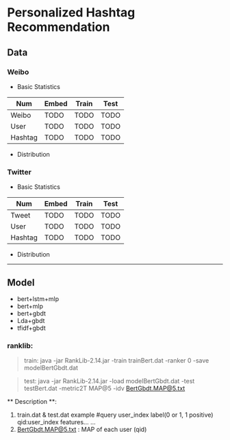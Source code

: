 # Personalized Hashtag Recommendation
## Data
### Weibo

- Basic Statistics

| Num | Embed | Train | Test |
| --- | --- | --- | --- |
| Weibo | TODO | TODO | TODO |
| User | TODO | TODO | TODO |
| Hashtag | TODO | TODO | TODO |

- Distribution

### Twitter

- Basic Statistics

| Num | Embed | Train | Test |
| --- | --- | --- | --- |
| Tweet | TODO | TODO | TODO |
| User | TODO | TODO | TODO |
| Hashtag | TODO | TODO | TODO |

- Distribution

---

## Model
- bert+lstm+mlp
- bert+mlp
- bert+gbdt
- Lda+gbdt
- tfidf+gbdt

### ranklib:

> train: java -jar RankLib-2.14.jar -train trainBert.dat -ranker 0 -save modelBertGbdt.dat

> test: java -jar RankLib-2.14.jar -load modelBertGbdt.dat -test testBert.dat -metric2T MAP@5 -idv BertGbdt.MAP@5.txt 

** Description **:

1. train.dat & test.dat example
#query user_index
  label(0 or 1, 1 positive) qid:user_index features...
  ...
2. BertGbdt.MAP@5.txt : MAP of each user (qid)
